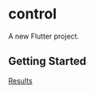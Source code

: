 # control

A new Flutter project.

## Getting Started

[Results](https://drive.google.com/file/d/1_O_lgYc1gpf2wTcZeaFwkekQXnFihLFf/view?usp=drivesdk)
